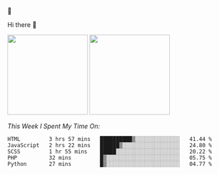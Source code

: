 
🚀 


Hi there 👋

<!--
**BambuTeam/BambuTeam** is a ✨ _special_ ✨ repository because its `README.md` (this file) appears on your GitHub profile.

Here are some ideas to get you started:

- 🔭 I’m currently working on ...
- 🌱 I’m currently learning ...
- 👯 I’m looking to collaborate on ...
- 🤔 I’m looking for help with ...
- 💬 Ask me about ...
- 📫 How to reach me: ...
- 😄 Pronouns: ...
- ⚡ Fun fact: ...
-->

<img height="180em" src="https://github-readme-stats.vercel.app/api?username=BambuTeam&show_icons=true&hide_border=true&&count_private=true&include_all_commits=true&theme=dark" />


<img height="180em" src="https://github-readme-stats.vercel.app/api/top-langs/?username=BambuTeam&layout=compact&theme=dark" />





*This Week I Spent My Time On:*
<!--START_SECTION:waka-->
```text
HTML         3 hrs 57 mins   ██████████▒░░░░░░░░░░░░░░   41.44 % 
JavaScript   2 hrs 22 mins   ██████▒░░░░░░░░░░░░░░░░░░   24.80 % 
SCSS         1 hr 55 mins    █████░░░░░░░░░░░░░░░░░░░░   20.22 % 
PHP          32 mins         █▒░░░░░░░░░░░░░░░░░░░░░░░   05.75 % 
Python       27 mins         █▒░░░░░░░░░░░░░░░░░░░░░░░   04.77 % 
```
<!--END_SECTION:waka-->

